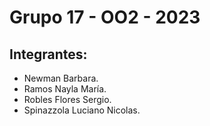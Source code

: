 # Grupo 17 - OO2 - 2023

## Integrantes:
- Newman Barbara.
- Ramos Nayla María.
- Robles Flores Sergio.
- Spinazzola Luciano Nicolas.
